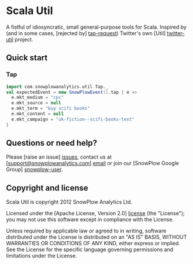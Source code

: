 # Scala Util

A fistful of idiosyncratic, small general-purpose tools for Scala. Inspired by (and in some cases, [rejected by] [tap-request]) Twitter's own [Util] [twitter-util] project.

## Quick start

### Tap

```scala
import com.snowplowanalytics.util.Tap._
val expectedEvent = new SnowPlowEvent().tap { e =>
  e.mkt_medium = "cpc"
  e.mkt_source = null
  e.mkt_term = "buy scifi books"
  e.mkt_content = null
  e.mkt_campaign = "uk-fiction--scifi-books-text"
}
```

## Questions or need help?

Please [raise an issue] [issues], contact us at [support@snowplowanalytics.com] [email] or join our [SnowPlow Google Group] [snowplow-user].

## Copyright and license

Scala Util is copyright 2012 SnowPlow Analytics Ltd.

Licensed under the [Apache License, Version 2.0] [license] (the "License");
you may not use this software except in compliance with the License.

Unless required by applicable law or agreed to in writing, software
distributed under the License is distributed on an "AS IS" BASIS,
WITHOUT WARRANTIES OR CONDITIONS OF ANY KIND, either express or implied.
See the License for the specific language governing permissions and
limitations under the License.

[tap-request]: https://github.com/twitter/util/pull/38
[twitter-util]: https://github.com/twitter/util
[issues]: https://github.com/snowplow/scala-util/issues
[email]: mailto:support@snowplowanalytics.com
[license]: http://www.apache.org/licenses/LICENSE-2.0
[snowplow-user]: https://groups.google.com/d/forum/snowplow-user